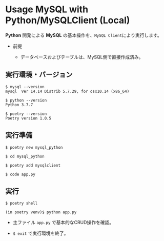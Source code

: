 # Usage MySQL with Python/MySQLClient (Local)

__Python__ 開発による __MySQL__ の基本操作を、`MySQL Client`により実行します。

- 前提

  - データベースおよびテーブルは、MySQL側で直接作成済み。

## 実行環境・バージョン

  ```
  $ mysql --version
  mysql  Ver 14.14 Distrib 5.7.29, for osx10.14 (x86_64)

  $ python --version
  Python 3.7.7

  $ poetry --version
  Poetry version 1.0.5
  ```

## 実行準備

```
$ poetry new mysql_python

$ cd mysql_python

$ poetry add mysqlclient

$ code app.py
```

## 実行

```
$ poetry shell

(in poetry venv)$ python app.py
```

- 主ファイル `app.py` で基本的なCRUD操作を確認。

- `$ exit` で実行環境を終了。